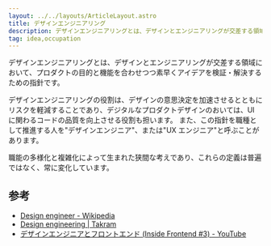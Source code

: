```yaml
---
layout: ../../layouts/ArticleLayout.astro
title: デザインエンジニアリング
description: デザインエンジニアリングとは、デザインとエンジニアリングが交差する領域における課題解決の指針です。
tag: idea,occupation
---
```


デザインエンジニアリングとは、デザインとエンジニアリングが交差する領域において、プロダクトの目的と機能を合わせつつ素早くアイデアを検証・解決するための指針です。

デザインエンジニアリングの役割は、デザインの意思決定を加速させるとともにリスクを軽減することであり、デジタルなプロダクトデザインのおいては、UI に関わるコードの品質を向上させる役割も担います。
また、この指針を職種として推進する人を"デザインエンジニア"、または"UX エンジニア"と呼ぶことがあります。

職能の多様化と複雑化によって生まれた狭間な考えであり、これらの定義は普遍ではなく、常に変化しています。

## 参考

- [Design engineer - Wikipedia](https://en.wikipedia.org/wiki/Design_engineer)
- [Design engineering | Takram](https://ja.takram.com/careers/design-engineering)
- [デザインエンジニアとフロントエンド (Inside Frontend \#3) - YouTube](https://www.youtube.com/watch?v=wK9Y7bz2crQ)
